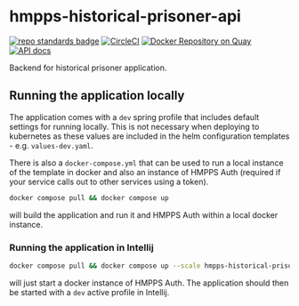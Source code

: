 # hmpps-historical-prisoner-api

[![repo standards badge](https://img.shields.io/badge/endpoint.svg?&style=flat&logo=github&url=https%3A%2F%2Foperations-engineering-reports.cloud-platform.service.justice.gov.uk%2Fapi%2Fv1%2Fcompliant_public_repositories%2Fhmpps-historical-prisoner-api)](https://operations-engineering-reports.cloud-platform.service.justice.gov.uk/public-report/hmpps-historical-prisoner-api "Link to report")
[![CircleCI](https://circleci.com/gh/ministryofjustice/hmpps-historical-prisoner-api/tree/main.svg?style=svg)](https://circleci.com/gh/ministryofjustice/hmpps-historical-prisoner-api)
[![Docker Repository on Quay](https://img.shields.io/badge/quay.io-repository-2496ED.svg?logo=docker)](https://quay.io/repository/hmpps/hmpps-historical-prisoner-api)
[![API docs](https://img.shields.io/badge/API_docs_-view-85EA2D.svg?logo=swagger)](https://hmpps-historical-prisoner-api-dev.prison.service.justice.gov.uk/webjars/swagger-ui/index.html?configUrl=/v3/api-docs)

Backend for historical prisoner application.

## Running the application locally

The application comes with a `dev` spring profile that includes default settings for running locally. This is not
necessary when deploying to kubernetes as these values are included in the helm configuration templates -
e.g. `values-dev.yaml`.

There is also a `docker-compose.yml` that can be used to run a local instance of the template in docker and also an
instance of HMPPS Auth (required if your service calls out to other services using a token).

```bash
docker compose pull && docker compose up
```

will build the application and run it and HMPPS Auth within a local docker instance.

### Running the application in Intellij

```bash
docker compose pull && docker compose up --scale hmpps-historical-prisoner-api=0
```

will just start a docker instance of HMPPS Auth. The application should then be started with a `dev` active profile
in Intellij.

